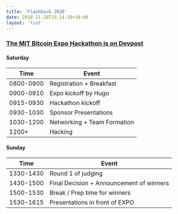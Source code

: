 ```yaml
---
title: 'Flashback 2020'
date: 2018-11-28T15:14:39+10:00
layout: 'list'
---
```


### [The MIT Bitcoin Expo Hackathon is on Devpost](https://mit-btc-expo-hackathon-2020.devpost.com/)

#### Saturday

|Time |Event|
|-----|-----|
|0800-0900|Registration + Breakfast|
|0900-0910|Expo kickoff by Hugo|
|0915-0930|Hackathon kickoff|
|0930-1030|Sponsor Presentations|
|1030-1200|Networking + Team Formation|
|1200+|Hacking|

#### Sunday

|Time |Event|
|-----|-----|
|1330-1430|Round 1 of judging|
|1430-1500|Final Decision + Announcement of winners|
|1500-1530|Break / Prep time for winners|
|1530-1615|Presentations in front of EXPO|
